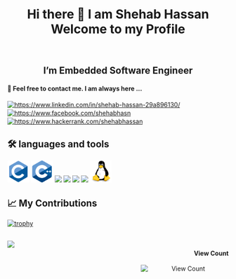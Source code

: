 <!-- "Header" -->
  ### <h1 align="center"> Hi there 👋 I am Shehab Hassan  Welcome to my Profile</h1>
  <br />
     <h2 align='center' > I’m Embedded Software Engineer  </h2>  
<h4 align="left">📝 Feel free to contact me. I am always here ...</h4>
<a href="https://www.linkedin.com/in/shehab-hassan-29a896130/" target="blank"><img align="center" src="https://raw.githubusercontent.com/rahuldkjain/github-profile-readme-generator/master/src/images/icons/Social/linked-in-alt.svg" alt="https://www.linkedin.com/in/shehab-hassan-29a896130/" height="30" width="40" /></a>
<a href="https://www.facebook.com/shehabhasn" target="blank"><img align="center" src="https://raw.githubusercontent.com/rahuldkjain/github-profile-readme-generator/master/src/images/icons/Social/facebook.svg" alt="https://www.facebook.com/shehabhasn" height="30" width="40" /></a>
<a href="https://www.hackerrank.com/shehabhassan" target="blank"> <img align="center" src="https://raw.githubusercontent.com/rahuldkjain/github-profile-readme-generator/master/src/images/icons/Social/hackerrank.svg" alt="https://www.hackerrank.com/shehabhassan" height="30" width="40" /></a> 
</p>

## 🛠️ languages and tools
<code><img height="50" src="https://raw.githubusercontent.com/devicons/devicon/master/icons/c/c-original.svg"></code> <code><img height="50" src="https://raw.githubusercontent.com/devicons/devicon/master/icons/cplusplus/cplusplus-original.svg"></code> <code><img height="50" src="https://www.vectorlogo.zone/logos/git-scm/git-scm-icon.svg"></code> <code><img height="50" src="https://user-images.githubusercontent.com/674621/71187801-14e60a80-2280-11ea-94c9-e56576f76baf.png"></code> <code><img height="50" src="https://upload.wikimedia.org/wikipedia/commons/thumb/6/69/Notepad%2B%2B_Logo.svg/2367px-Notepad%2B%2B_Logo.svg.png"></code> <code><img height="50" src="https://www.devopsschool.com/trainer/assets/images/makefiles-logo.png"></code> <code><img height="50" src="https://raw.githubusercontent.com/devicons/devicon/master/icons/linux/linux-original.svg"> </code>
<!-- Footer -->

## 📈 My Contributions <br>
[![trophy](https://github-profile-trophy.vercel.app/?username=shehabhassan)](https://github.com/ryo-ma/github-profile-trophy)

<div align="center">
  
<br />
<tr>
    <td>
      <a href=#><img src = "https://github.com/shehabhassan/shehabhassan/assets/50132313/364a0c24-532a-4c86-998a-0ab17e74fb57"  align="left" width = "200" > </a>
      <h4 align="right">View Count</h4>
     <a href=#><img src="https://profile-counter.glitch.me/shehabhassan/count.svg" alt="View Count" width="200" align="right"></a>
    </td>
</tr>
